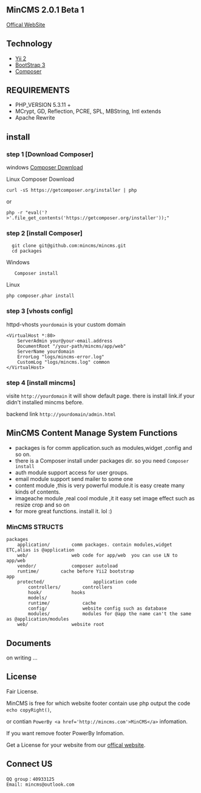 ## MinCMS  2.0.1 Beta 1
[Offical WebSite](http://mincms.com)
## Technology
* [Yii 2](http://github.com/yiisoft/yii2)
* [BootStrap 3](http://getbootstrap.com/)
* [Composer](http://getcomposer.org)

## REQUIREMENTS
* PHP_VERSION 5.3.11 +
* MCrypt, GD, Reflection, PCRE, SPL, MBString, Intl  extends
* Apache Rewrite 

## install   

### step 1 [Download Composer] 

windows  [Composer Download](http://getcomposer.org/Composer-Setup.exe)

Linux  Composer Download
```
curl -sS https://getcomposer.org/installer | php
```
or 
```
php -r "eval('?>'.file_get_contents('https://getcomposer.org/installer'));"
```
### step 2 [install Composer]
```
  git clone git@github.com:mincms/mincms.git
  cd packages 
```
Windows
```
   Composer install	
```
Linux
```
php composer.phar install   
```
### step 3 [vhosts config]
httpd-vhosts `yourdomain` is your custom domain
```
<VirtualHost *:80>
    ServerAdmin your@your-email.address
    DocumentRoot "/your-path/mincms/app/web"
    ServerName yourdomain
    ErrorLog "logs/mincms-error.log"
    CustomLog "logs/mincms.log" common
</VirtualHost>
```

### step 4 [install mincms]
visite `http://yourdomain` it will show default page. there is install link.if your didn't installed mincms before.

backend link `http://yourdomain/admin.html` 

## MinCMS Content Manage System Functions
* packages is for comm application.such as modules,widget ,config and so on.
* there is a Composer install under packages dir. so you need `Composer install`
* auth module support access for user groups.
* email module support send mailer to some one
* content module ,this is very powerful module.it is easy create many kinds of contents.
* imageache module ,real cool module ,it it easy set image effect such as resize crop and so on
* for more great functions. install it. lol :)
 
### MinCMS STRUCTS
```
packages                    
	application/        comm packages. contain modules,widget ETC,alias is @application
	web/                web code for app/web  you can use LN to app/web
	vendor/             composer autoload
	runtime/	    cache before Yii2 bootstrap
app
	protected/          	    application code
		controllers/        controllers
		hook/		    hooks
		models/             
		runtime/            cache
		config/             website config such as database  
		modules/            modules for @app the name can't the same as @application/modules
	web/          	    website root
```


## Documents
on writing ...

## License
Fair License. 

MinCMS is free for which website footer contain use php output the code `echo copyRight()`,

or contian `PowerBy <a href='http://mincms.com'>MinCMS</a>` infomation.

If you want remove footer PowerBy Infomation.

Get a License for your website from our [offical website](http://mincms.com).


## Connect US 
```
QQ group：40933125
Email: mincms@outlook.com
```
 


